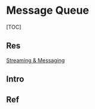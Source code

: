 # Message Queue

[TOC]



## Res
[Streaming & Messaging](../../../../../../../System%20Architecture%20Design/☁️%20Cloud%20Native/🧘🏻%20Dev(Sec)Ops%20(Application%20Level%20Engineering)/🛫%20Continuous%20Integration/Streaming%20&%20Messaging/Streaming%20&%20Messaging.md)


## Intro


## Ref
[Demangling message queues]: http://sunsite.uakom.sk/sunworldonline/swol-11-1997/swol-11-insidesolaris.html

